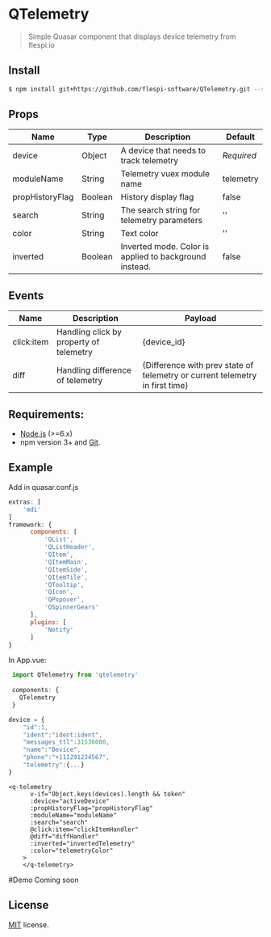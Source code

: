 # QTelemetry

> Simple Quasar component that displays device telemetry from flespi.io

## Install
````bash
$ npm install git+https://github.com/flespi-software/QTelemetry.git --save
````

## Props
| Name  | Type | Description  |Default |
|---|---|---|---|
| device  | Object  | A device that needs to track telemetry  | *Required* |
|  moduleName | String  | Telemetry vuex module name |telemetry|
|  propHistoryFlag | Boolean  |  History display flag |false|
|  search | String  | The search string for telemetry parameters  |''|
|  color | String  |  Text color |''|
| inverted |  Boolean |  Inverted mode. Color is applied to background instead. |false|

## Events
| Name  |  Description  | Payload |
|---|---|---|
|click:item| Handling click by property of telemetry| {device_id}|
|diff|Handling difference of telemetry|{Difference with prev state of telemetry or current telemetry in first time}|

## Requirements:

- [Node.js](https://nodejs.org/en/) (>=6.x)
- npm version 3+ and [Git](https://git-scm.com/).

## Example
Add in quasar.conf.js
```js
extras: [
    'mdi'
]
framework: {
      components: [
          'QList',
          'QListHeader',
          'QItem',
          'QItemMain',
          'QItemSide',
          'QItemTile',
          'QTooltip',
          'QIcon',
          'QPopover',
          'QSpinnerGears'
      ],
      plugins: [
          'Notify'
      ]
}
```
In App.vue:
```javascript
 import QTelemetry from 'qtelemetry'
 
 components: {
   QTelemetry
 }
```
````javascript
device = {
    "id":1,
    "ident":"ident:ident",
    "messages_ttl":31536000,
    "name":"Device",
    "phone":"+111291234567",
    "telemetry":{...}
}

````
````vue
<q-telemetry
      v-if="Object.keys(devices).length && token"
      :device="activeDevice"
      :propHistoryFlag="propHistoryFlag"
      :moduleName="moduleName"
      :search="search"
      @click:item="clickItemHandler"
      @diff="diffHandler"
      :inverted="invertedTelemetry"
      :color="telemetryColor"
    >
    </q-telemetry>
````

#Demo
Coming soon

## License
[MIT](https://github.com/flespi-software/QTelemetry/blob/master/LICENSE) license.